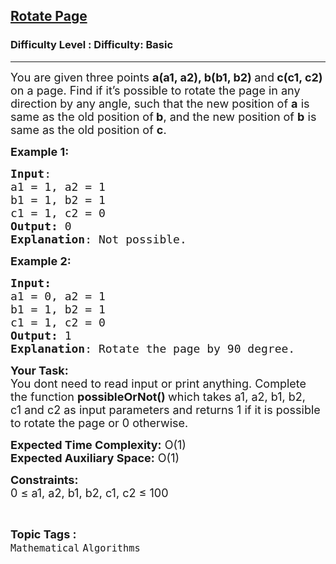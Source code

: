 <h2><a href="https://www.geeksforgeeks.org/problems/rotate-page0923/1?page=28&difficulty=Basic&status=unsolved,attempted&sortBy=accuracy">Rotate Page</a></h2><h3>Difficulty Level : Difficulty: Basic</h3><hr><div class="problems_problem_content__Xm_eO"><p><span style="font-size:18px">You are given three points <strong>a(a1, a2), b(b1, b2)&nbsp;</strong>and<strong> c(c1, c2)</strong> on a page. Find if it’s possible to rotate the page in any direction by any angle, such that the new position of <strong>a</strong>&nbsp;is same as the old position of<strong> b</strong>, and the new position of <strong>b</strong>&nbsp;is same as the old position of <strong>c</strong>.&nbsp;</span></p>

<p><span style="font-size:18px"><strong>Example 1:</strong></span></p>

<pre><span style="font-size:18px"><strong>Input</strong>: 
a1 = 1, a2 = 1
b1 = 1, b2 = 1
c1 = 1, c2 = 0
<strong>Output:</strong>&nbsp;0
<strong>Explanation</strong>: Not possible.</span><span style="font-size:18px">
</span></pre>

<p><span style="font-size:18px"><strong>Example 2:</strong></span></p>

<pre><span style="font-size:18px"><strong>Input: 
</strong>a1 = 0, a2 = 1
b1 = 1, b2 = 1
c1 = 1, c2 = 0
<strong>Output:&nbsp;</strong>1
<strong>Explanation</strong>: Rotate the page by 90 degree.
</span></pre>

<p><span style="font-size:18px"><strong>Your Task:&nbsp;&nbsp;</strong><br>
You dont need to read input or print anything. Complete the function <strong>possibleOrNot()&nbsp;</strong>which takes a1, a2, b1, b2, c1&nbsp;and c2&nbsp;as input parameters and returns 1 if it is possible to rotate the page&nbsp;or 0 otherwise.&nbsp;</span></p>

<p><span style="font-size:18px"><strong>Expected Time Complexity:</strong> O(1)<br>
<strong>Expected Auxiliary Space:</strong> O(1)</span></p>

<p><span style="font-size:18px"><strong>Constraints:</strong><br>
0 ≤ a1, a2, b1, b2, c1, c2&nbsp;≤&nbsp;100</span></p>
</div><br><p><span style=font-size:18px><strong>Topic Tags : </strong><br><code>Mathematical</code>&nbsp;<code>Algorithms</code>&nbsp;